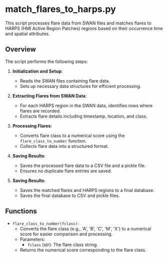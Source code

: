 # match_flares_to_harps.py

This script processes flare data from SWAN files and matches flares to HARPS (HMI Active Region Patches) regions based on their occurrence time and spatial attributes.

## Overview

The script performs the following steps:

1. **Initialization and Setup**:
   - Reads the SWAN files containing flare data.
   - Sets up necessary data structures for efficient processing.

2. **Extracting Flares from SWAN Data**:
   - For each HARPS region in the SWAN data, identifies rows where flares are recorded.
   - Extracts flare details including timestamp, location, and class.

3. **Processing Flares**:
   - Converts flare class to a numerical score using the `flare_class_to_number` function.
   - Collects flare data into a structured format.

4. **Saving Results**:
   - Saves the processed flare data to a CSV file and a pickle file.
   - Ensures no duplicate flare entries are saved.

5. **Saving Results**:
   - Saves the matched flares and HARPS regions to a final database.
   - Saves the final database to CSV and pickle files.

## Functions

- `flare_class_to_number(fclass)`:
  - Converts the flare class (e.g., 'A', 'B', 'C', 'M', 'X') to a numerical score for easier comparison and processing.
  - Parameters:
    - `fclass` (str): The flare class string.
  - Returns the numerical score corresponding to the flare class.
